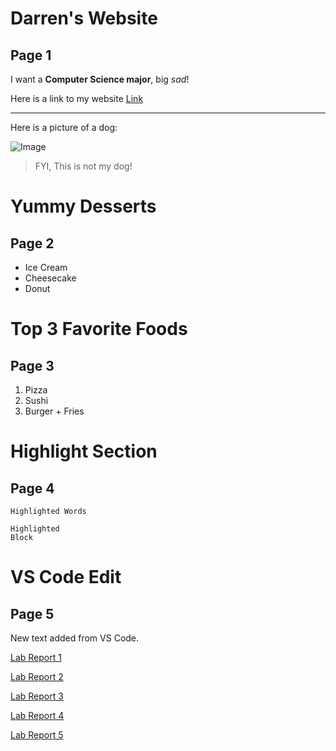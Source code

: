 # Darren's Website
## Page 1

I want a **Computer Science major**, big *sad*!

Here is a link to my website [Link](https://damiyu.github.io/cse15l-lab-reports/)

---

Here is a picture of a dog:

![Image](https://hips.hearstapps.com/hmg-prod.s3.amazonaws.com/images/dog-puppy-on-garden-royalty-free-image-1586966191.jpg?crop=1.00xw:0.669xh;0,0.190xh&resize=800:*)
> FYI, This is not my dog!

# Yummy Desserts
## Page 2

* Ice Cream
* Cheesecake
* Donut

# Top 3 Favorite Foods
## Page 3

1. Pizza
2. Sushi
3. Burger + Fries

# Highlight Section
## Page 4

`Highlighted Words`


```
Highlighted
Block
```

# VS Code Edit
## Page 5

New text added from VS Code.

[Lab Report 1](https://damiyu.github.io/cse15l-lab-reports/lab-report-1-week-2.html)

[Lab Report 2](https://damiyu.github.io/cse15l-lab-reports/lab-report-2-week-4.html)

[Lab Report 3](https://damiyu.github.io/cse15l-lab-reports/lab-report-3-week-6.html)

[Lab Report 4](https://damiyu.github.io/cse15l-lab-reports/lab-report-4-week-8.html)

[Lab Report 5](https://damiyu.github.io/cse15l-lab-reports/lab-report-5-week-10.html)
